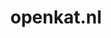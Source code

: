 ---
layout: post
title:  "openkat.nl"
internal_url:  "/data/openkat.nl.html"
categories: dutchgov
---